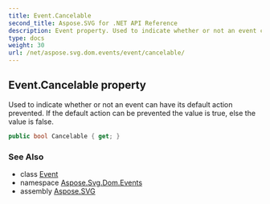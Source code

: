 ```yaml
---
title: Event.Cancelable
second_title: Aspose.SVG for .NET API Reference
description: Event property. Used to indicate whether or not an event can have its default action prevented. If the default action can be prevented the value is true else the value is false
type: docs
weight: 30
url: /net/aspose.svg.dom.events/event/cancelable/
---
```

## Event.Cancelable property

Used to indicate whether or not an event can have its default action prevented. If the default action can be prevented the value is true, else the value is false.

```csharp
public bool Cancelable { get; }
```

### See Also

* class [Event](../)
* namespace [Aspose.Svg.Dom.Events](../../event/)
* assembly [Aspose.SVG](../../../)
